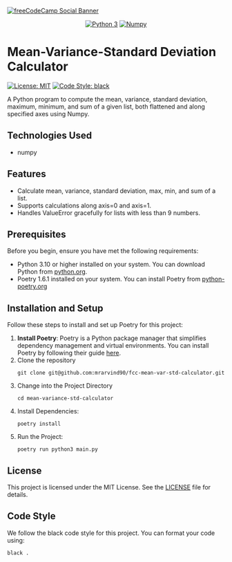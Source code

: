 [![freeCodeCamp Social Banner](https://s3.amazonaws.com/freecodecamp/wide-social-banner.png)](https://www.freecodecamp.org/)

<p style="text-align: center">
  <a href="https://www.python.org"><img src="https://img.shields.io/badge/python-3670A0?style=for-the-badge&logo=python&logoColor=ffdd54" alt="Python 3"/></a>
  <a href="https://numpy.org"><img src="https://img.shields.io/badge/numpy-%23013243.svg?style=for-the-badge&logo=numpy&logoColor=white" alt="Numpy"/></a>
</p>

# Mean-Variance-Standard Deviation Calculator
<a href="https://github.com/psf/black/blob/main/LICENSE"><img alt="License: MIT" src="https://black.readthedocs.io/en/stable/_static/license.svg" /></a>
<a href="https://github.com/psf/black"><img alt="Code Style: black" src="https://img.shields.io/badge/code%20style-black-000000.svg" /></a>

A Python program to compute the mean, variance, standard deviation, maximum, minimum, and sum of a given list, both flattened and along specified axes using Numpy.

## Technologies Used
- numpy

## Features
- Calculate mean, variance, standard deviation, max, min, and sum of a list.
- Supports calculations along axis=0 and axis=1.
- Handles ValueError gracefully for lists with less than 9 numbers.

## Prerequisites

Before you begin, ensure you have met the following requirements:

- Python 3.10 or higher installed on your system. You can download Python from [python.org](https://www.python.org/downloads/).
- Poetry 1.6.1 installed on your system. You can install Poetry from [python-poetry.org](https://python-poetry.org/docs/#installation)

## Installation and Setup
Follow these steps to install and set up Poetry for this project:

1. **Install Poetry**:
   Poetry is a Python package manager that simplifies dependency management and virtual environments. You can install Poetry by following their guide [here](https://python-poetry.org/docs/#installing-with-the-official-installer).
2. Clone the repository
   ```shell
   git clone git@github.com:mrarvind90/fcc-mean-var-std-calculator.git
   ```
3. Change into the Project Directory
   ```shell
   cd mean-variance-std-calculator
   ```
4. Install Dependencies:
   ```shell
   poetry install
   ```
5. Run the Project:
   ```shell
   poetry run python3 main.py 
   ```

## License
This project is licensed under the MIT License. See the [LICENSE](LICENSE) file for details.

## Code Style
We follow the black code style for this project. You can format your code using:
```shell
black .
```

